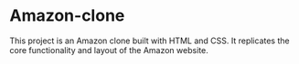 # Amazon-clone
This project is an Amazon clone built with HTML and CSS. It replicates the core functionality and layout of the Amazon website.
